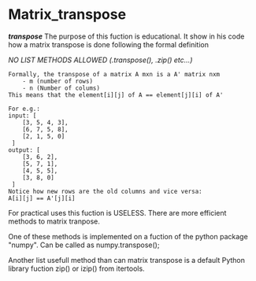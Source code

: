 # Matrix_transpose
___transpose___
The purpose of this fuction is educational.
It show in his code how a matrix transpose
is done following the formal definition

*NO LIST METHODS ALLOWED (.transpose(), .zip() etc...)*

    Formally, the transpose of a matrix A mxn is a A' matrix nxm
        - m (number of rows)
        - n (Number of colums)
    This means that the element[i][j] of A == element[j][i] of A'
    
    For e.g.:
    input: [
        [3, 5, 4, 3], 
        [6, 7, 5, 8], 
        [2, 1, 5, 0]
     ] 
    output: [
        [3, 6, 2],
        [5, 7, 1],
        [4, 5, 5],
        [3, 8, 0]
     ]
    Notice how new rows are the old columns and vice versa:
    A[i][j] == A'[j][i]

 For practical uses this fuction is USELESS.
 There are more efficient methods to matrix tranpose.

 One of these methods is implemented on a fuction of
 the python package "numpy".
 Can be called as numpy.transpose();

 Another list usefull method than can matrix transpose is a
 default Python library fuction zip() or izip() from itertools.
